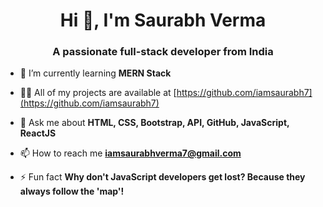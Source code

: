 <h1 align="center">Hi 👋, I'm Saurabh Verma</h1>
<h3 align="center">A passionate full-stack developer from India</h3>

- 🌱 I’m currently learning **MERN Stack**

- 👨‍💻 All of my projects are available at [https://github.com/iamsaurabh7](https://github.com/iamsaurabh7)

- 💬 Ask me about **HTML, CSS, Bootstrap, API, GitHub, JavaScript, ReactJS**

- 📫 How to reach me **iamsaurabhverma7@gmail.com**

- ⚡ Fun fact **Why don't JavaScript developers get lost? Because they always follow the 'map'!**



